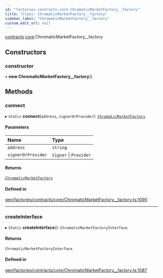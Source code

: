 ```yaml
---
id: "factories.contracts.core.ChromaticMarketFactory__factory"
title: "Class: ChromaticMarketFactory__factory"
sidebar_label: "ChromaticMarketFactory__factory"
custom_edit_url: null
---
```


[contracts](../namespaces/factories.contracts.md).[core](../namespaces/factories.contracts.core.md).ChromaticMarketFactory__factory

## Constructors

### constructor

• **new ChromaticMarketFactory__factory**()

## Methods

### connect

▸ `Static` **connect**(`address`, `signerOrProvider`): [`ChromaticMarketFactory`](../interfaces/contracts.core.ChromaticMarketFactory.md)

#### Parameters

| Name | Type |
| :------ | :------ |
| `address` | `string` |
| `signerOrProvider` | `Signer` \| `Provider` |

#### Returns

[`ChromaticMarketFactory`](../interfaces/contracts.core.ChromaticMarketFactory.md)

#### Defined in

[gen/factories/contracts/core/ChromaticMarketFactory__factory.ts:1090](https://github.com/chromatic-protocol/sdk/blob/8bcb0f6/src/gen/factories/contracts/core/ChromaticMarketFactory__factory.ts#L1090)

___

### createInterface

▸ `Static` **createInterface**(): `ChromaticMarketFactoryInterface`

#### Returns

`ChromaticMarketFactoryInterface`

#### Defined in

[gen/factories/contracts/core/ChromaticMarketFactory__factory.ts:1087](https://github.com/chromatic-protocol/sdk/blob/8bcb0f6/src/gen/factories/contracts/core/ChromaticMarketFactory__factory.ts#L1087)

